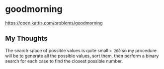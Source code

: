 # goodmorning

<https://open.kattis.com/problems/goodmorning>

## My Thoughts

The search space of possible values is quite small `< 200` so my procedure will be to generate all the possible values, sort them, then perform a binary search for each case to find the closest possible number.
